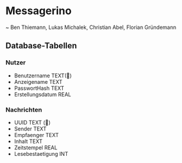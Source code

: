 # Messagerino
~ Ben Thiemann, Lukas Michalek, Christian Abel, Florian Gründemann
## Database-Tabellen
### Nutzer
- Benutzername TEXT(🔑)
- Anzeigename TEXT
- PasswortHash TEXT
- Erstellungsdatum REAL
### Nachrichten
- UUID TEXT (🔑)
- Sender TEXT
- Empfaenger TEXT
- Inhalt TEXT
- Zeitstempel REAL
- Lesebestaetigung INT